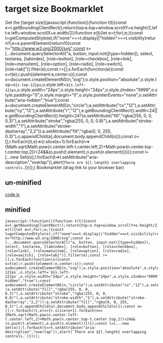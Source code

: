 # target size Bookmarklet
Get the [target size](javascript:(function(){function t(t){const e=t.getBoundingClientRect();return{top:e.top+window.scrollY+e.height/2,left:e.left+window.scrollX+e.width/2}}function e(t){let e=t;for(;e;){const t=getComputedStyle(e);if("none"===t.display||"hidden"===t.visibility)return!1;e=e.parentElement}return!0}const n="http://www.w3.org/2000/svg";const s=[...document.querySelectorAll("a, button, input:not([type=hidden]), select, textarea, [tabindex], [role=button], [role=checkbox], [role=link], [role=menuitem], [role=option], [role=radio], [role=switch], [role=tab]")].filter(e);const r=[];s.forEach(function(e){const s=t(e);r.push({element:e,center:s});const o=document.createElementNS(n,"svg");o.style.position="absolute",o.style.top=`${s.top-12}px`,o.style.left=`${s.left-12}px`,o.style.width="24px",o.style.height="24px",o.style.zIndex="9999",o.style.padding="0",o.style.margin="0",o.style.pointerEvents="none",o.setAttribute("aria-hidden","true");const a=document.createElementNS(n,"circle");a.setAttribute("cx","12"),a.setAttribute("cy","12"),a.setAttribute("r","12"),e.getBoundingClientRect().width<24||e.getBoundingClientRect().height<24?(a.setAttribute("fill","rgba(255, 0, 0, 0.3)"),a.setAttribute("stroke","rgba(255, 0, 0, 0.8)"),a.setAttribute("stroke-width","1"),a.setAttribute("stroke-dasharray","2,2")):a.setAttribute("fill","rgba(0, 0, 255, 0.3)"),o.appendChild(a),document.body.appendChild(o)});const o=[];r.forEach((t,e)=>{r.slice(e+1).forEach(n=>{Math.sqrt(Math.pow(n.center.left-t.center.left,2)+Math.pow(n.center.top-t.center.top,2))<24&&(o.push(t.element),o.push(n.element))})});const l=[...new Set(o)];l.forEach(t=>t.setAttribute("aria-description","overlap")),alert(`There are ${l.length} overlapping controls.`)})();) Bookmarklet (drag link to your browser bar)

## un-minified
[code.js](https://github.com/stevefaulkner/targetsize/blob/main/code.js)
## minified
````
javascript:(function(){function t(t){const e=t.getBoundingClientRect();return{top:e.top+window.scrollY+e.height/2,left:e.left+window.scrollX+e.width/2}}function e(t){let e=t;for(;e;){const t=getComputedStyle(e);if("none"===t.display||"hidden"===t.visibility)return!1;e=e.parentElement}return!0}const n="http://www.w3.org/2000/svg";const s=[...document.querySelectorAll("a, button, input:not([type=hidden]), select, textarea, [tabindex], [role=button], [role=checkbox], [role=link], [role=menuitem], [role=option], [role=radio], [role=switch], [role=tab]")].filter(e);const r=[];s.forEach(function(e){const s=t(e);r.push({element:e,center:s});const o=document.createElementNS(n,"svg");o.style.position="absolute",o.style.top=`${s.top-12}px`,o.style.left=`${s.left-12}px`,o.style.width="24px",o.style.height="24px",o.style.zIndex="9999",o.style.padding="0",o.style.margin="0",o.style.pointerEvents="none",o.setAttribute("aria-hidden","true");const a=document.createElementNS(n,"circle");a.setAttribute("cx","12"),a.setAttribute("cy","12"),a.setAttribute("r","12"),e.getBoundingClientRect().width<24||e.getBoundingClientRect().height<24?(a.setAttribute("fill","rgba(255, 0, 0, 0.3)"),a.setAttribute("stroke","rgba(255, 0, 0, 0.8)"),a.setAttribute("stroke-width","1"),a.setAttribute("stroke-dasharray","2,2")):a.setAttribute("fill","rgba(0, 0, 255, 0.3)"),o.appendChild(a),document.body.appendChild(o)});const o=[];r.forEach((t,e)=>{r.slice(e+1).forEach(n=>{Math.sqrt(Math.pow(n.center.left-t.center.left,2)+Math.pow(n.center.top-t.center.top,2))<24&&(o.push(t.element),o.push(n.element))})});const l=[...new Set(o)];l.forEach(t=>t.setAttribute("aria-description","overlap")),alert(`There are ${l.length} overlapping controls.`)})();
````
